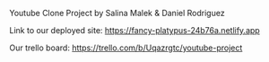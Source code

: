 Youtube Clone Project
by Salina Malek & Daniel Rodriguez

Link to our deployed site:
https://fancy-platypus-24b76a.netlify.app

Our trello board:
https://trello.com/b/Uqazrgtc/youtube-project

